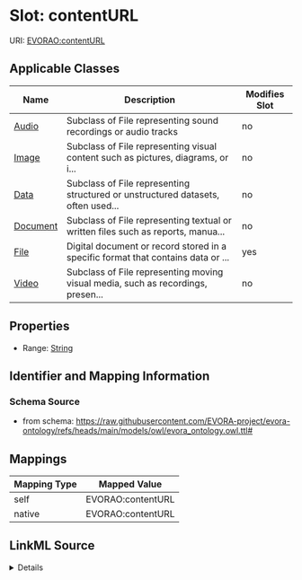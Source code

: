 

# Slot: contentURL



URI: [EVORAO:contentURL](https://raw.githubusercontent.com/EVORA-project/evora-ontology/refs/heads/main/models/owl/evora_ontology.owl.ttl#contentURL)



<!-- no inheritance hierarchy -->





## Applicable Classes

| Name | Description | Modifies Slot |
| --- | --- | --- |
| [Audio](Audio.md) | Subclass of File representing sound recordings or audio tracks |  no  |
| [Image](Image.md) | Subclass of File representing visual content such as pictures, diagrams, or i... |  no  |
| [Data](Data.md) | Subclass of File representing structured or unstructured datasets, often used... |  no  |
| [Document](Document.md) | Subclass of File representing textual or written files such as reports, manua... |  no  |
| [File](File.md) | Digital document or record stored in a specific format that contains data or ... |  yes  |
| [Video](Video.md) | Subclass of File representing moving visual media, such as recordings, presen... |  no  |







## Properties

* Range: [String](String.md)





## Identifier and Mapping Information







### Schema Source


* from schema: https://raw.githubusercontent.com/EVORA-project/evora-ontology/refs/heads/main/models/owl/evora_ontology.owl.ttl#




## Mappings

| Mapping Type | Mapped Value |
| ---  | ---  |
| self | EVORAO:contentURL |
| native | EVORAO:contentURL |




## LinkML Source

<details>
```yaml
name: contentURL
from_schema: https://raw.githubusercontent.com/EVORA-project/evora-ontology/refs/heads/main/models/owl/evora_ontology.owl.ttl#
rank: 1000
alias: contentURL
domain_of:
- File
range: string

```
</details>